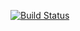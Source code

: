 [![Build Status](https://travis-ci.org/TrustMeGuys/Fourth_Lab_TRPO.svg?branch=master)](https://travis-ci.org/TrustMeGuys/Fourth_Lab_TRPO)
